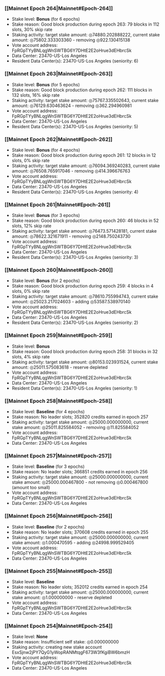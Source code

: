 ### [[Mainnet Epoch 264|Mainnet#Epoch-264]]
* Stake level: **Bonus** (for 6 epochs)
* Stake reason: Good block production during epoch 263: 79 blocks in 112 slots, 30% skip rate
* Staking activity: target stake amount: ◎74880.202888222, current stake amount: ◎75802.333303360 - removing ◎922.130415138
* Vote account address: FpRGpTYyBNLqgWnSWTBG6Y7DHtE2E2oHrue3dEHbrcSk
* Data Center: 23470-US-Los Angeles
* Resident Data Center(s): 23470-US-Los Angeles (seniority: 6)
### [[Mainnet Epoch 263|Mainnet#Epoch-263]]
* Stake level: **Bonus** (for 5 epochs)
* Stake reason: Good block production during epoch 262: 111 blocks in 132 slots, 16% skip rate
* Staking activity: target stake amount: ◎75767.335502643, current stake amount: ◎76129.630463624 - removing ◎362.294960981
* Vote account address: FpRGpTYyBNLqgWnSWTBG6Y7DHtE2E2oHrue3dEHbrcSk
* Data Center: 23470-US-Los Angeles
* Resident Data Center(s): 23470-US-Los Angeles (seniority: 5)
### [[Mainnet Epoch 262|Mainnet#Epoch-262]]
* Stake level: **Bonus** (for 4 epochs)
* Stake reason: Good block production during epoch 261: 12 blocks in 12 slots, 0% skip rate
* Staking activity: target stake amount: ◎76094.369240283, current stake amount: ◎76508.765917046 - removing ◎414.396676763
* Vote account address: FpRGpTYyBNLqgWnSWTBG6Y7DHtE2E2oHrue3dEHbrcSk
* Data Center: 23470-US-Los Angeles
* Resident Data Center(s): 23470-US-Los Angeles (seniority: 4)
### [[Mainnet Epoch 261|Mainnet#Epoch-261]]
* Stake level: **Bonus** (for 3 epochs)
* Stake reason: Good block production during epoch 260: 46 blocks in 52 slots, 12% skip rate
* Staking activity: target stake amount: ◎76473.571428181, current stake amount: ◎78622.321671911 - removing ◎2148.750243730
* Vote account address: FpRGpTYyBNLqgWnSWTBG6Y7DHtE2E2oHrue3dEHbrcSk
* Data Center: 23470-US-Los Angeles
* Resident Data Center(s): 23470-US-Los Angeles (seniority: 3)
### [[Mainnet Epoch 260|Mainnet#Epoch-260]]
* Stake level: **Bonus** (for 2 epochs)
* Stake reason: Good block production during epoch 259: 4 blocks in 4 slots, 0% skip rate
* Staking activity: target stake amount: ◎78610.755994743, current stake amount: ◎25023.217024603 - adding ◎53587.538970140
* Vote account address: FpRGpTYyBNLqgWnSWTBG6Y7DHtE2E2oHrue3dEHbrcSk
* Data Center: 23470-US-Los Angeles
* Resident Data Center(s): 23470-US-Los Angeles (seniority: 2)
### [[Mainnet Epoch 259|Mainnet#Epoch-259]]
* Stake level: **Bonus**
* Stake reason: Good block production during epoch 258: 31 blocks in 32 slots, 4% skip rate
* Staking activity: target stake amount: ◎80153.023931524, current stake amount: ◎25011.575083618 - reserve depleted
* Vote account address: FpRGpTYyBNLqgWnSWTBG6Y7DHtE2E2oHrue3dEHbrcSk
* Data Center: 23470-US-Los Angeles
* Resident Data Center(s): 23470-US-Los Angeles (seniority: 1)
### [[Mainnet Epoch 258|Mainnet#Epoch-258]]
* Stake level: **Baseline** (for 4 epochs)
* Stake reason: No leader slots; 352820 credits earned in epoch 257
* Staking activity: target stake amount: ◎25000.000000000, current stake amount: ◎25011.825584052 - removing ◎11.825584052
* Vote account address: FpRGpTYyBNLqgWnSWTBG6Y7DHtE2E2oHrue3dEHbrcSk
* Data Center: 23470-US-Los Angeles
### [[Mainnet Epoch 257|Mainnet#Epoch-257]]
* Stake level: **Baseline** (for 3 epochs)
* Stake reason: No leader slots; 366851 credits earned in epoch 256
* Staking activity: target stake amount: ◎25000.000000000, current stake amount: ◎25000.000467800 - not removing ◎0.000467800 (amount too small)
* Vote account address: FpRGpTYyBNLqgWnSWTBG6Y7DHtE2E2oHrue3dEHbrcSk
* Data Center: 23470-US-Los Angeles
### [[Mainnet Epoch 256|Mainnet#Epoch-256]]
* Stake level: **Baseline** (for 2 epochs)
* Stake reason: No leader slots; 370608 credits earned in epoch 255
* Staking activity: target stake amount: ◎25000.000000000, current stake amount: ◎1.000470595 - adding ◎24998.999529405
* Vote account address: FpRGpTYyBNLqgWnSWTBG6Y7DHtE2E2oHrue3dEHbrcSk
* Data Center: 23470-US-Los Angeles
### [[Mainnet Epoch 255|Mainnet#Epoch-255]]
* Stake level: **Baseline**
* Stake reason: No leader slots; 352012 credits earned in epoch 254
* Staking activity: target stake amount: ◎25000.000000000, current stake amount: ◎1.000000000 - reserve depleted
* Vote account address: FpRGpTYyBNLqgWnSWTBG6Y7DHtE2E2oHrue3dEHbrcSk
* Data Center: 23470-US-Los Angeles
### [[Mainnet Epoch 254|Mainnet#Epoch-254]]
* Stake level: **None**
* Stake reason: Insufficient self stake: ◎0.000000000
* Staking activity: creating new stake account EsxSjnw2jPY7QyG1yWopRANMtqgF673W3fKgiBW6bmzH
* Vote account address: FpRGpTYyBNLqgWnSWTBG6Y7DHtE2E2oHrue3dEHbrcSk
* Data Center: 23470-US-Los Angeles